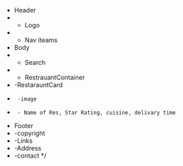 * Header
 * - Logo
 * - Nav iteams
 * Body
 *  - Search
 *  - RestrauantContainer
 *   -RestarauntCard 
 *      -image
 *      - Name of Res, Star Rating, cuisine, delivary time
 * Footer
 *  -copyright
 *  -Links
 *  -Address
 *  -contact
 */